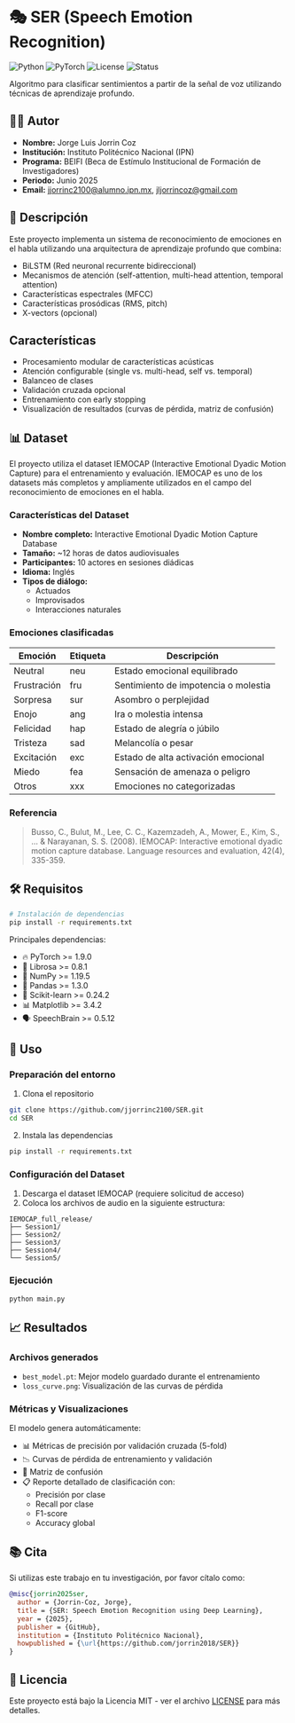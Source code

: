 # 🎭 SER (Speech Emotion Recognition)

![Python](https://img.shields.io/badge/Python-3.8%2B-blue)
![PyTorch](https://img.shields.io/badge/PyTorch-2.0%2B-red)
![License](https://img.shields.io/badge/License-MIT-green)
![Status](https://img.shields.io/badge/Status-Development-yellow)

Algoritmo para clasificar sentimientos a partir de la señal de voz utilizando técnicas de aprendizaje profundo.

## 👨‍🔬 Autor
- **Nombre:** Jorge Luis Jorrin Coz
- **Institución:** Instituto Politécnico Nacional (IPN)
- **Programa:** BEIFI (Beca de Estímulo Institucional de Formación de Investigadores)
- **Periodo:** Junio 2025
- **Email:** jjorrinc2100@alumno.ipn.mx, jljorrincoz@gmail.com

## 📝 Descripción
Este proyecto implementa un sistema de reconocimiento de emociones en el habla utilizando una arquitectura de aprendizaje profundo que combina:
- BiLSTM (Red neuronal recurrente bidireccional)
- Mecanismos de atención (self-attention, multi-head attention, temporal attention)
- Características espectrales (MFCC)
- Características prosódicas (RMS, pitch)
- X-vectors (opcional)

## Características
- Procesamiento modular de características acústicas
- Atención configurable (single vs. multi-head, self vs. temporal)
- Balanceo de clases
- Validación cruzada opcional
- Entrenamiento con early stopping
- Visualización de resultados (curvas de pérdida, matriz de confusión)

## 📊 Dataset

El proyecto utiliza el dataset IEMOCAP (Interactive Emotional Dyadic Motion Capture) para el entrenamiento y evaluación. IEMOCAP es uno de los datasets más completos y ampliamente utilizados en el campo del reconocimiento de emociones en el habla.

### Características del Dataset
- **Nombre completo:** Interactive Emotional Dyadic Motion Capture Database
- **Tamaño:** ~12 horas de datos audiovisuales
- **Participantes:** 10 actores en sesiones diádicas
- **Idioma:** Inglés
- **Tipos de diálogo:** 
  - Actuados
  - Improvisados
  - Interacciones naturales

### Emociones clasificadas
| Emoción | Etiqueta | Descripción |
|---------|----------|-------------|
| Neutral | neu | Estado emocional equilibrado |
| Frustración | fru | Sentimiento de impotencia o molestia |
| Sorpresa | sur | Asombro o perplejidad |
| Enojo | ang | Ira o molestia intensa |
| Felicidad | hap | Estado de alegría o júbilo |
| Tristeza | sad | Melancolía o pesar |
| Excitación | exc | Estado de alta activación emocional |
| Miedo | fea | Sensación de amenaza o peligro |
| Otros | xxx | Emociones no categorizadas |

### Referencia
> Busso, C., Bulut, M., Lee, C. C., Kazemzadeh, A., Mower, E., Kim, S., ... & Narayanan, S. S. (2008). IEMOCAP: Interactive emotional dyadic motion capture database. Language resources and evaluation, 42(4), 335-359.

## 🛠️ Requisitos

```bash
# Instalación de dependencias
pip install -r requirements.txt
```

Principales dependencias:
- 🔥 PyTorch >= 1.9.0
- 🎵 Librosa >= 0.8.1
- 🧮 NumPy >= 1.19.5
- 🐼 Pandas >= 1.3.0
- 🧪 Scikit-learn >= 0.24.2
- 📊 Matplotlib >= 3.4.2
- 🗣️ SpeechBrain >= 0.5.12

## 🚀 Uso

### Preparación del entorno
1. Clona el repositorio
```bash
git clone https://github.com/jjorrinc2100/SER.git
cd SER
```

2. Instala las dependencias
```bash
pip install -r requirements.txt
```

### Configuración del Dataset
1. Descarga el dataset IEMOCAP (requiere solicitud de acceso)
2. Coloca los archivos de audio en la siguiente estructura:
```
IEMOCAP_full_release/
├── Session1/
├── Session2/
├── Session3/
├── Session4/
└── Session5/
```

### Ejecución
```bash
python main.py
```

## 📈 Resultados

### Archivos generados
- `best_model.pt`: Mejor modelo guardado durante el entrenamiento
- `loss_curve.png`: Visualización de las curvas de pérdida

### Métricas y Visualizaciones
El modelo genera automáticamente:
- 📊 Métricas de precisión por validación cruzada (5-fold)
- 📉 Curvas de pérdida de entrenamiento y validación
- 🎯 Matriz de confusión
- 📋 Reporte detallado de clasificación con:
  - Precisión por clase
  - Recall por clase
  - F1-score
  - Accuracy global

## 📚 Cita

Si utilizas este trabajo en tu investigación, por favor cítalo como:

```bibtex
@misc{jorrin2025ser,
  author = {Jorrin-Coz, Jorge},
  title = {SER: Speech Emotion Recognition using Deep Learning},
  year = {2025},
  publisher = {GitHub},
  institution = {Instituto Politécnico Nacional},
  howpublished = {\url{https://github.com/jorrin2018/SER}}
}
```

## 📄 Licencia

Este proyecto está bajo la Licencia MIT - ver el archivo [LICENSE](LICENSE) para más detalles.
